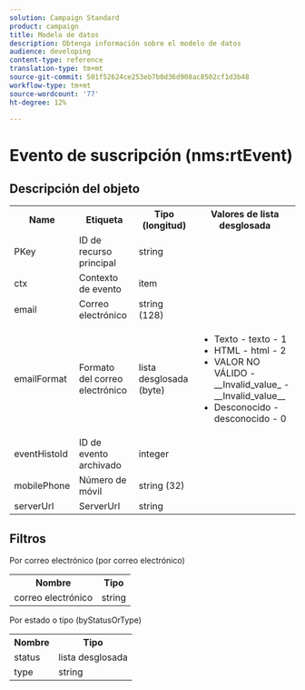 ```yaml
---
solution: Campaign Standard
product: campaign
title: Modelo de datos
description: Obtenga información sobre el modelo de datos
audience: developing
content-type: reference
translation-type: tm+mt
source-git-commit: 501f52624ce253eb7b0d36d908ac8502cf1d3b48
workflow-type: tm+mt
source-wordcount: '77'
ht-degree: 12%

---
```



# Evento de suscripción (nms:rtEvent)

## Descripción del objeto

<table>
    <tr>
        <th>Name</th>
        <th>Etiqueta</th>
        <th>Tipo (longitud)</th>
        <th>Valores de lista desglosada</th>
    </tr>
    <tr>
        <td>PKey</td>
        <td>ID de recurso principal</td>
        <td>string </td>
        <td> </td>
    </tr>
    <tr>
        <td>ctx</td>
        <td>Contexto de evento</td>
        <td>item </td>
        <td> </td>
    </tr>
    <tr>
        <td>email</td>
        <td>Correo electrónico</td>
        <td>string (128)</td>
        <td> </td>
    </tr>
    <tr>
        <td>emailFormat</td>
        <td>Formato del correo electrónico</td>
        <td>lista desglosada (byte) </td>
        <td>
            <ul>
            <li>Texto - texto - 1</li>
            <li>HTML - html - 2</li>
            <li>VALOR NO VÁLIDO - __Invalid_value_ - __Invalid_value__</li>
            <li>Desconocido - desconocido - 0</li>
            </ul>
        </td>
    </tr>
    <tr>
        <td>eventHistoId</td>
        <td>ID de evento archivado</td>
        <td>integer </td>
        <td> </td>
    </tr>
    <tr>
        <td>mobilePhone</td>
        <td>Número de móvil</td>
        <td>string (32)</td>
        <td> </td>
    </tr>
    <tr>
        <td>serverUrl</td>
        <td>ServerUrl</td>
        <td>string </td>
        <td> </td>
    </tr>
</table>

## Filtros

Por correo electrónico (por correo electrónico)

<table>
    <tr>
    <th>Nombre</th>
    <th>Tipo</th>
    </tr>
    <tr>
    <td>correo electrónico</td>
    <td>string</td>
    </tr>
</table>

Por estado o tipo (byStatusOrType)

<table>
        <tr>
        <th>Nombre</th>
        <th>Tipo</th>
        </tr>
        <tr>
        <td>status</td>
        <td>lista desglosada</td>
        </tr>
        <tr>
        <td>type</td>
        <td>string</td>
        </tr>
    </table>